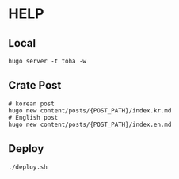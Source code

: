 # HELP

## Local

```shell
hugo server -t toha -w
```

## Crate Post
```shell
# korean post
hugo new content/posts/{POST_PATH}/index.kr.md
# English post
hugo new content/posts/{POST_PATH}/index.en.md
```

## Deploy
```shell
./deploy.sh
```

